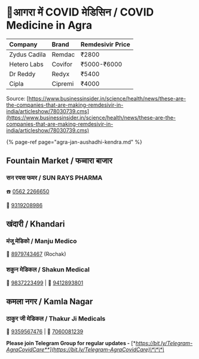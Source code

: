 # 💊आगरा में COVID मेडिसिन / COVID Medicine in Agra

| Company | Brand | Remdesivir Price |
| :--- | :--- | :--- |
| Zydus Cadila | Remdac | ₹2800 |
| Hetero Labs | Covifor | ₹5000-₹6000 |
| Dr Reddy | Redyx | ₹5400 |
| Cipla | Cipremi | ₹4000 |

Source: [https://www.businessinsider.in/science/health/news/these-are-the-companies-that-are-making-remdesivir-in-india/articleshow/78030739.cms](https://www.businessinsider.in/science/health/news/these-are-the-companies-that-are-making-remdesivir-in-india/articleshow/78030739.cms)

{% page-ref page="agra-jan-aushadhi-kendra.md" %}

## Fountain Market / फव्वारा बाजार

### सन रयस फमर / SUN RAYS PHARMA

☎️ [0562 2266650](tel:05622266650)

📱 [9319208986](tel:9319208986)

## खंदारी / Khandari

### मंजू मेडिको / Manju Medico

📱 [8979743467](tel:8979743467) \(Rochak\)

### शकुन मेडिकल / Shakun Medical

📱 [9837223499](tel:9837223499) \| 📱 [9412893801](tel:9412893801)

## कमला नगर / Kamla Nagar

### ठाकुर जी मेडिकल / Thakur Ji Medicals

📱 [9359567476](tel:9359567476) \| 📱 [7060081239](tel:7060081239)



**Please join Telegram Group for regular updates -** [**https://bit.ly/Telegram-AgraCovidCare**](https://bit.ly/Telegram-AgraCovidCare)\*\*\*\*


